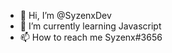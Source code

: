 - 👋 Hi, I’m @SyzenxDev
- 🌱 I’m currently learning Javascript
- 📫 How to reach me Syzenx#3656

<!---
SyzenxDev/SyzenxDev is a ✨ special ✨ repository because its `README.md` (this file) appears on your GitHub profile.
You can click the Preview link to take a look at your changes.
--->
